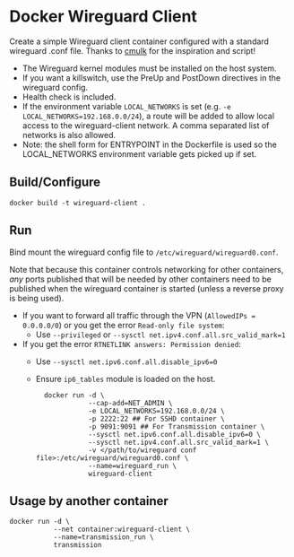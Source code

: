 # Docker Wireguard Client 

Create a simple Wireguard client container configured with a standard wireguard
.conf file. Thanks to [cmulk](https://github.com/cmulk/wireguard-docker) for
the inspiration and script!

* The Wireguard kernel modules must be installed on the host system.
* If you want a killswitch, use the PreUp and PostDown directives in the
  wireguard config.
* Health check is included.
* If the environment variable `LOCAL_NETWORKS` is set (e.g. `-e
  LOCAL_NETWORKS=192.168.0.0/24`), a route will be added to allow local access
  to the wireguard-client network.  A comma separated list of networks is also
  allowed.
* Note: the shell form for ENTRYPOINT in the Dockerfile is used so the
  LOCAL_NETWORKS environment variable gets picked up if set.

## Build/Configure

    docker build -t wireguard-client .
 
## Run

Bind mount the wireguard config file to `/etc/wireguard/wireguard0.conf`.

Note that because this container controls networking for other containers, _any_
ports published that will be needed by other containers need to be published
when the wireguard container is started (unless a reverse proxy is being used).

* If you want to forward all traffic through the VPN (`AllowedIPs = 0.0.0.0/0`) or
you get the error `Read-only file system`:
    - Use `--privileged` or `--sysctl net.ipv4.conf.all.src_valid_mark=1`  
* If you get the error `RTNETLINK answers: Permission denied`:
    - Use `--sysctl net.ipv6.conf.all.disable_ipv6=0`
    - Ensure `ip6_tables` module is loaded on the host.

            docker run -d \
                       --cap-add=NET_ADMIN \
                       -e LOCAL_NETWORKS=192.168.0.0/24 \
                       -p 2222:22 ## For SSHD container \
                       -p 9091:9091 ## For Transmission container \
                       --sysctl net.ipv6.conf.all.disable_ipv6=0 \
                       --sysctl net.ipv4.conf.all.src_valid_mark=1 \
                       -v </path/to/wireguard conf file>:/etc/wireguard/wireguard0.conf \
                       --name=wireguard_run \
                       wireguard-client

## Usage by another container

    docker run -d \
               --net container:wireguard-client \
               --name=transmission_run \
               transmission
